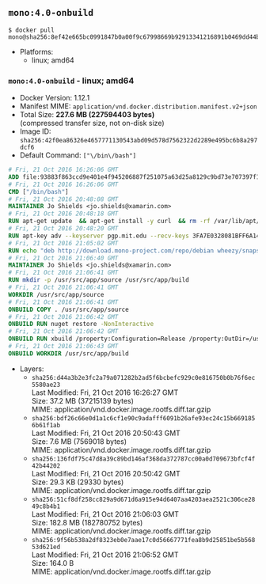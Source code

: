## `mono:4.0-onbuild`

```console
$ docker pull mono@sha256:8ef42e665bc0991847b0a00f9c67998669b92913341216891b0469dd44b8d1f1
```

-	Platforms:
	-	linux; amd64

### `mono:4.0-onbuild` - linux; amd64

-	Docker Version: 1.12.1
-	Manifest MIME: `application/vnd.docker.distribution.manifest.v2+json`
-	Total Size: **227.6 MB (227594403 bytes)**  
	(compressed transfer size, not on-disk size)
-	Image ID: `sha256:42f0ea86326e4657771130543abd09d578d7562322d2289e495bc6b8a297dcf6`
-	Default Command: `["\/bin\/bash"]`

```dockerfile
# Fri, 21 Oct 2016 16:26:06 GMT
ADD file:93883f863ccd9e401e4f945206887f251075a63d25a8129c9bd73e707397f109 in / 
# Fri, 21 Oct 2016 16:26:06 GMT
CMD ["/bin/bash"]
# Fri, 21 Oct 2016 20:48:08 GMT
MAINTAINER Jo Shields <jo.shields@xamarin.com>
# Fri, 21 Oct 2016 20:48:18 GMT
RUN apt-get update 	&& apt-get install -y curl 	&& rm -rf /var/lib/apt/lists/*
# Fri, 21 Oct 2016 20:48:20 GMT
RUN apt-key adv --keyserver pgp.mit.edu --recv-keys 3FA7E0328081BFF6A14DA29AA6A19B38D3D831EF
# Fri, 21 Oct 2016 21:05:02 GMT
RUN echo "deb http://download.mono-project.com/repo/debian wheezy/snapshots/4.0.5.1 main" > /etc/apt/sources.list.d/mono-xamarin.list         && echo "deb http://download.mono-project.com/repo/debian 40-security main" >> /etc/apt/sources.list.d/mono-xamarin.list 	&& apt-get update 	&& apt-get install -y mono-devel ca-certificates-mono fsharp mono-vbnc nuget 	&& rm -rf /var/lib/apt/lists/*
# Fri, 21 Oct 2016 21:06:40 GMT
MAINTAINER Jo Shields <jo.shields@xamarin.com>
# Fri, 21 Oct 2016 21:06:41 GMT
RUN mkdir -p /usr/src/app/source /usr/src/app/build
# Fri, 21 Oct 2016 21:06:41 GMT
WORKDIR /usr/src/app/source
# Fri, 21 Oct 2016 21:06:41 GMT
ONBUILD COPY . /usr/src/app/source
# Fri, 21 Oct 2016 21:06:42 GMT
ONBUILD RUN nuget restore -NonInteractive
# Fri, 21 Oct 2016 21:06:42 GMT
ONBUILD RUN xbuild /property:Configuration=Release /property:OutDir=/usr/src/app/build/
# Fri, 21 Oct 2016 21:06:43 GMT
ONBUILD WORKDIR /usr/src/app/build
```

-	Layers:
	-	`sha256:d44a3b2e3fc2a79a071282b2ad5f6bcbefc929c0e816750b0b76f6ec5580ae23`  
		Last Modified: Fri, 21 Oct 2016 16:26:27 GMT  
		Size: 37.2 MB (37215139 bytes)  
		MIME: application/vnd.docker.image.rootfs.diff.tar.gzip
	-	`sha256:bdf26c66e0d1a1c6cf1e90c9adafff6091b26afe93ec24c15b6691856b61f1ab`  
		Last Modified: Fri, 21 Oct 2016 20:50:43 GMT  
		Size: 7.6 MB (7569018 bytes)  
		MIME: application/vnd.docker.image.rootfs.diff.tar.gzip
	-	`sha256:136fdf75c47d8a39c89bd146af368da372787cc00a0d709673bfcf4f42b44202`  
		Last Modified: Fri, 21 Oct 2016 20:50:42 GMT  
		Size: 29.3 KB (29330 bytes)  
		MIME: application/vnd.docker.image.rootfs.diff.tar.gzip
	-	`sha256:51cf8df258cc829a9d671d6a915e94d6407aa4203aea2521c306ce2849c8b4b1`  
		Last Modified: Fri, 21 Oct 2016 21:06:03 GMT  
		Size: 182.8 MB (182780752 bytes)  
		MIME: application/vnd.docker.image.rootfs.diff.tar.gzip
	-	`sha256:9f56b538a2df8323eb0e7aae17c0d56667771fea8b9d25851be5b56853d621ed`  
		Last Modified: Fri, 21 Oct 2016 21:06:52 GMT  
		Size: 164.0 B  
		MIME: application/vnd.docker.image.rootfs.diff.tar.gzip
